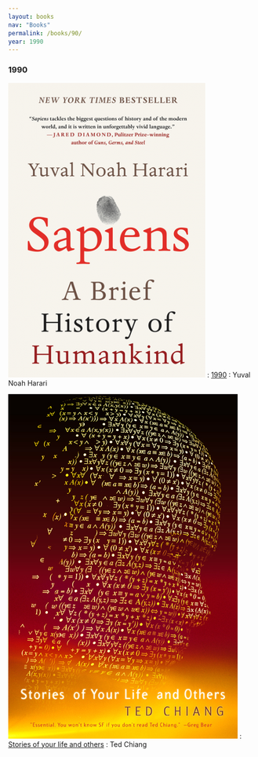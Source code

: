 ```yaml
---
layout: books
nav: "Books"
permalink: /books/90/
year: 1990
---
```


<h3>1990</h3>

![IMAGE](/-/books/sapiens.yuval.png)
: [1990](https://en.wikipedia.org/wiki/Sapiens:_A_Brief_History_of_Humankind)
: Yuval Noah Harari

![IMAGE](/-/books/stories.ted.jpg)
: [Stories of your life and others](https://en.wikipedia.org/wiki/Stories_of_Your_Life_and_Others)
: Ted Chiang
